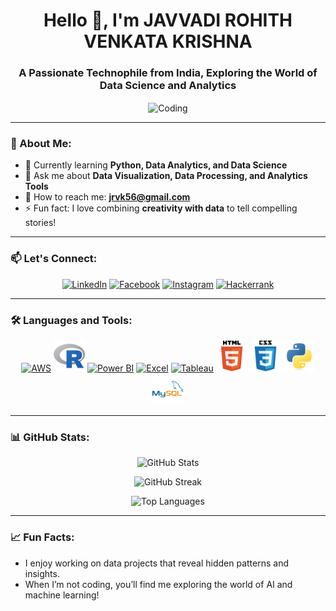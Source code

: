 <h1 align="center">Hello 👋, I'm JAVVADI ROHITH VENKATA KRISHNA</h1>
<h3 align="center">A Passionate Technophile from India, Exploring the World of Data Science and Analytics</h3>

<p align="center">
    <img align="center" src="https://user-images.githubusercontent.com/74038190/212749363-58f213b3-4bb0-4881-bca2-7b7f978f3c44.gif" alt="Coding" width="500" />
</p>

---

### 🌱 About Me:
- 🔭 Currently learning **Python, Data Analytics, and Data Science**
- 💬 Ask me about **Data Visualization, Data Processing, and Analytics Tools**
- 📧 How to reach me: **jrvk56@gmail.com**
- ⚡ Fun fact: I love combining **creativity with data** to tell compelling stories!

---

### 📫 Let's Connect:

<p align="center">
    <a href="https://linkedin.com/in/javvadi-rohith-venkata-krishna" target="blank"><img src="https://img.shields.io/badge/LinkedIn-0A66C2?style=for-the-badge&logo=linkedin&logoColor=white" alt="LinkedIn" /></a>
    <a href="https://fb.com/rohithjavvadi" target="blank"><img src="https://img.shields.io/badge/Facebook-1877F2?style=for-the-badge&logo=facebook&logoColor=white" alt="Facebook" /></a>
    <a href="https://instagram.com/rohithjavvadi" target="blank"><img src="https://img.shields.io/badge/Instagram-E4405F?style=for-the-badge&logo=instagram&logoColor=white" alt="Instagram" /></a>
    <a href="https://www.hackerrank.com/javvadi_rohith" target="blank"><img src="https://img.shields.io/badge/Hackerrank-2EC866?style=for-the-badge&logo=hackerrank&logoColor=white" alt="Hackerrank" /></a>
</p>

---

### 🛠️ Languages and Tools:

<p align="center">
    <a href="https://aws.amazon.com" target="_blank"><img src="https://img.icons8.com/color/48/000000/amazon-web-services.png" alt="AWS" width="50" height="50"/></a>
    <a href="https://www.r-project.org" target="_blank"><img src="https://raw.githubusercontent.com/devicons/devicon/master/icons/r/r-original.svg" alt="R" width="50" height="50"/></a>
    <a href="https://powerbi.microsoft.com" target="_blank"><img src="https://img.icons8.com/color/48/000000/power-bi.png" alt="Power BI" width="50" height="50"/></a>
    <a href="https://www.microsoft.com/en-us/microsoft-365/excel" target="_blank"><img src="https://img.icons8.com/color/48/000000/microsoft-excel-2019.png" alt="Excel" width="50" height="50"/></a>
    <a href="https://www.tableau.com" target="_blank"><img src="https://img.icons8.com/color/48/000000/tableau-software.png" alt="Tableau" width="50" height="50"/></a>
    <a href="https://www.w3schools.com/html/" target="_blank"><img src="https://raw.githubusercontent.com/devicons/devicon/master/icons/html5/html5-original-wordmark.svg" alt="HTML5" width="50" height="50"/></a>
    <a href="https://www.w3schools.com/css/" target="_blank"><img src="https://raw.githubusercontent.com/devicons/devicon/master/icons/css3/css3-original-wordmark.svg" alt="CSS3" width="50" height="50"/></a>
    <a href="https://www.python.org" target="_blank"><img src="https://raw.githubusercontent.com/devicons/devicon/master/icons/python/python-original.svg" alt="Python" width="50" height="50"/></a>
    <a href="https://www.mysql.com/" target="_blank"><img src="https://raw.githubusercontent.com/devicons/devicon/master/icons/mysql/mysql-original-wordmark.svg" alt="MySQL" width="50" height="50"/></a>
</p>

---

### 📊 GitHub Stats:

<p align="center">
    <img src="https://github-readme-stats.vercel.app/api?username=rohithjavvadi&show_icons=true&theme=radical" alt="GitHub Stats" width="450"/>
</p>

<p align="center">
    <img src="https://github-readme-streak-stats.herokuapp.com/?user=rohithjavvadi&theme=radical" alt="GitHub Streak" width="450"/>
</p>

<p align="center">
    <img src="https://github-readme-stats.vercel.app/api/top-langs?username=rohithjavvadi&show_icons=true&theme=radical&layout=compact" alt="Top Languages" width="450"/>
</p>

---

### 📈 Fun Facts:
- I enjoy working on data projects that reveal hidden patterns and insights.
- When I’m not coding, you’ll find me exploring the world of AI and machine learning!

